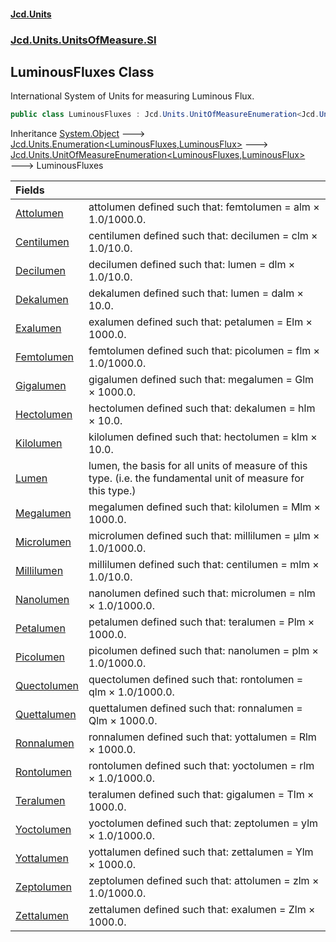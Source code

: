 #### [Jcd.Units](index 'index')
### [Jcd.Units.UnitsOfMeasure.SI](Jcd.Units.UnitsOfMeasure.SI 'Jcd.Units.UnitsOfMeasure.SI')

## LuminousFluxes Class

International System of Units for measuring Luminous Flux.

```csharp
public class LuminousFluxes : Jcd.Units.UnitOfMeasureEnumeration<Jcd.Units.UnitsOfMeasure.SI.LuminousFluxes, Jcd.Units.UnitTypes.LuminousFlux>
```

Inheritance [System.Object](https://docs.microsoft.com/en-us/dotnet/api/System.Object 'System.Object') &#129106; [Jcd.Units.Enumeration&lt;](Enumeration_TEnumeration,T_ 'Jcd.Units.Enumeration<TEnumeration,T>')[LuminousFluxes](LuminousFluxes 'Jcd.Units.UnitsOfMeasure.SI.LuminousFluxes')[,](Enumeration_TEnumeration,T_ 'Jcd.Units.Enumeration<TEnumeration,T>')[LuminousFlux](LuminousFlux 'Jcd.Units.UnitTypes.LuminousFlux')[&gt;](Enumeration_TEnumeration,T_ 'Jcd.Units.Enumeration<TEnumeration,T>') &#129106; [Jcd.Units.UnitOfMeasureEnumeration&lt;](UnitOfMeasureEnumeration_TEnumeration,T_ 'Jcd.Units.UnitOfMeasureEnumeration<TEnumeration,T>')[LuminousFluxes](LuminousFluxes 'Jcd.Units.UnitsOfMeasure.SI.LuminousFluxes')[,](UnitOfMeasureEnumeration_TEnumeration,T_ 'Jcd.Units.UnitOfMeasureEnumeration<TEnumeration,T>')[LuminousFlux](LuminousFlux 'Jcd.Units.UnitTypes.LuminousFlux')[&gt;](UnitOfMeasureEnumeration_TEnumeration,T_ 'Jcd.Units.UnitOfMeasureEnumeration<TEnumeration,T>') &#129106; LuminousFluxes

| Fields | |
| :--- | :--- |
| [Attolumen](LuminousFluxes.Attolumen 'Jcd.Units.UnitsOfMeasure.SI.LuminousFluxes.Attolumen') | attolumen defined such that: femtolumen = alm × 1.0/1000.0. |
| [Centilumen](LuminousFluxes.Centilumen 'Jcd.Units.UnitsOfMeasure.SI.LuminousFluxes.Centilumen') | centilumen defined such that: decilumen = clm × 1.0/10.0. |
| [Decilumen](LuminousFluxes.Decilumen 'Jcd.Units.UnitsOfMeasure.SI.LuminousFluxes.Decilumen') | decilumen defined such that: lumen = dlm × 1.0/10.0. |
| [Dekalumen](LuminousFluxes.Dekalumen 'Jcd.Units.UnitsOfMeasure.SI.LuminousFluxes.Dekalumen') | dekalumen defined such that: lumen = dalm × 10.0. |
| [Exalumen](LuminousFluxes.Exalumen 'Jcd.Units.UnitsOfMeasure.SI.LuminousFluxes.Exalumen') | exalumen defined such that: petalumen = Elm × 1000.0. |
| [Femtolumen](LuminousFluxes.Femtolumen 'Jcd.Units.UnitsOfMeasure.SI.LuminousFluxes.Femtolumen') | femtolumen defined such that: picolumen = flm × 1.0/1000.0. |
| [Gigalumen](LuminousFluxes.Gigalumen 'Jcd.Units.UnitsOfMeasure.SI.LuminousFluxes.Gigalumen') | gigalumen defined such that: megalumen = Glm × 1000.0. |
| [Hectolumen](LuminousFluxes.Hectolumen 'Jcd.Units.UnitsOfMeasure.SI.LuminousFluxes.Hectolumen') | hectolumen defined such that: dekalumen = hlm × 10.0. |
| [Kilolumen](LuminousFluxes.Kilolumen 'Jcd.Units.UnitsOfMeasure.SI.LuminousFluxes.Kilolumen') | kilolumen defined such that: hectolumen = klm × 10.0. |
| [Lumen](LuminousFluxes.Lumen 'Jcd.Units.UnitsOfMeasure.SI.LuminousFluxes.Lumen') | lumen, the basis for all units of measure of this type. (i.e. the fundamental unit of measure for this type.) |
| [Megalumen](LuminousFluxes.Megalumen 'Jcd.Units.UnitsOfMeasure.SI.LuminousFluxes.Megalumen') | megalumen defined such that: kilolumen = Mlm × 1000.0. |
| [Microlumen](LuminousFluxes.Microlumen 'Jcd.Units.UnitsOfMeasure.SI.LuminousFluxes.Microlumen') | microlumen defined such that: millilumen = μlm × 1.0/1000.0. |
| [Millilumen](LuminousFluxes.Millilumen 'Jcd.Units.UnitsOfMeasure.SI.LuminousFluxes.Millilumen') | millilumen defined such that: centilumen = mlm × 1.0/10.0. |
| [Nanolumen](LuminousFluxes.Nanolumen 'Jcd.Units.UnitsOfMeasure.SI.LuminousFluxes.Nanolumen') | nanolumen defined such that: microlumen = nlm × 1.0/1000.0. |
| [Petalumen](LuminousFluxes.Petalumen 'Jcd.Units.UnitsOfMeasure.SI.LuminousFluxes.Petalumen') | petalumen defined such that: teralumen = Plm × 1000.0. |
| [Picolumen](LuminousFluxes.Picolumen 'Jcd.Units.UnitsOfMeasure.SI.LuminousFluxes.Picolumen') | picolumen defined such that: nanolumen = plm × 1.0/1000.0. |
| [Quectolumen](LuminousFluxes.Quectolumen 'Jcd.Units.UnitsOfMeasure.SI.LuminousFluxes.Quectolumen') | quectolumen defined such that: rontolumen = qlm × 1.0/1000.0. |
| [Quettalumen](LuminousFluxes.Quettalumen 'Jcd.Units.UnitsOfMeasure.SI.LuminousFluxes.Quettalumen') | quettalumen defined such that: ronnalumen = Qlm × 1000.0. |
| [Ronnalumen](LuminousFluxes.Ronnalumen 'Jcd.Units.UnitsOfMeasure.SI.LuminousFluxes.Ronnalumen') | ronnalumen defined such that: yottalumen = Rlm × 1000.0. |
| [Rontolumen](LuminousFluxes.Rontolumen 'Jcd.Units.UnitsOfMeasure.SI.LuminousFluxes.Rontolumen') | rontolumen defined such that: yoctolumen = rlm × 1.0/1000.0. |
| [Teralumen](LuminousFluxes.Teralumen 'Jcd.Units.UnitsOfMeasure.SI.LuminousFluxes.Teralumen') | teralumen defined such that: gigalumen = Tlm × 1000.0. |
| [Yoctolumen](LuminousFluxes.Yoctolumen 'Jcd.Units.UnitsOfMeasure.SI.LuminousFluxes.Yoctolumen') | yoctolumen defined such that: zeptolumen = ylm × 1.0/1000.0. |
| [Yottalumen](LuminousFluxes.Yottalumen 'Jcd.Units.UnitsOfMeasure.SI.LuminousFluxes.Yottalumen') | yottalumen defined such that: zettalumen = Ylm × 1000.0. |
| [Zeptolumen](LuminousFluxes.Zeptolumen 'Jcd.Units.UnitsOfMeasure.SI.LuminousFluxes.Zeptolumen') | zeptolumen defined such that: attolumen = zlm × 1.0/1000.0. |
| [Zettalumen](LuminousFluxes.Zettalumen 'Jcd.Units.UnitsOfMeasure.SI.LuminousFluxes.Zettalumen') | zettalumen defined such that: exalumen = Zlm × 1000.0. |
